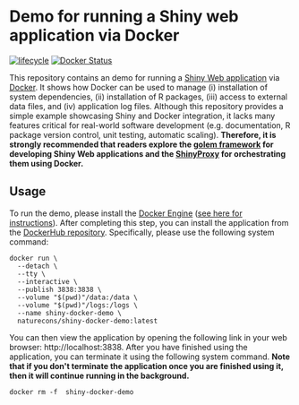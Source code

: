 # Demo for running a Shiny web application via Docker

[![lifecycle](https://img.shields.io/badge/Lifecycle-experimental-orange.svg)](https://lifecycle.r-lib.org/articles/stages.html)
[![Docker Status](https://img.shields.io/docker/cloud/build/naturecons/shiny-docker-demo?label=Docker%20build)](https://hub.docker.com/r/naturecons/shiny-docker-demo)

This repository contains an demo for running a [Shiny Web application](https://shiny.rstudio.com/) via [Docker](https://www.docker.com/). It shows how Docker can be used to manage (i) installation of system dependencies, (ii) installation of R packages, (iii) access to external data files, and (iv) application log files. Although this repository provides a simple example showcasing Shiny and Docker integration, it lacks many features critical for real-world software development (e.g. documentation, R package version control, unit testing, automatic scaling). **Therefore, it is strongly recommended that readers explore the [golem framework](https://thinkr-open.github.io/golem/) for developing Shiny Web applications and the [ShinyProxy](https://www.shinyproxy.io/) for orchestrating them using Docker.**

## Usage

To run the demo, please install the [Docker Engine](https://www.docker.com/) ([see here for instructions](https://docs.docker.com/get-docker/)). After completing this step, you can install the application from the [DockerHub repository](https://hub.docker.com/repository/docker/naturecons/shiny-docker-demo). Specifically, please use the following system command:

```{bash, eval = FALSE}
docker run \
  --detach \
  --tty \
  --interactive \
  --publish 3838:3838 \
  --volume "$(pwd)"/data:/data \
  --volume "$(pwd)"/logs:/logs \
  --name shiny-docker-demo \
  naturecons/shiny-docker-demo:latest
```

You can then view the application by opening the following link in your web browser: http://localhost:3838. After you have finished using the application, you can terminate it using the following system command. **Note that if you don't terminate the application once you are finished using it, then it will continue running in the background.**

```{bash, eval = FALSE}
docker rm -f  shiny-docker-demo
```
